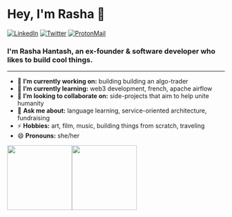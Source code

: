 <h1 align="left"> Hey, I'm Rasha 👋 </h1>
<p align="left">
   <a href="https://www.linkedin.com/in/rasha-hantash/"><img alt="LinkedIn" src="https://img.shields.io/badge/-rasha--hantash-black?style=flat-square&logo=Linkedin&logoColor=white&link=https://www.linkedin.com/in/rasha-hantash/"></a>
   <a href="https://twitter.com/rasha_hantash"><img alt="Twitter" src="https://img.shields.io/badge/-@rasha_hantash-black?style=flat-square&logo=twitter&logoColor=white&link=https://twitter.com/rasha_hantash"></a>
   <a href="mailto:rasha.hantash@pm.me"><img alt="ProtonMail" src="https://img.shields.io/badge/-rasha.hantash@pm.me-black?style=flat-square&logo=ProtonMail&logoColor=white&link=mailto:rasha.hantash@pm.me"></a>
</p>

<h3 align="left">  I'm Rasha Hantash, an ex-founder & software developer who likes to build cool things.  </h3>

---
- 🔭 **I’m currently working on:** building building an algo-trader
- 🌱 **I’m currently learning:** web3 development, french, apache airflow
- 👯 **I’m looking to collaborate on:** side-projects that aim to help unite humanity
- 💬 **Ask me about:** language learning, service-oriented architecture, fundraising
- ⚡ **Hobbies:** art, film, music, building things from scratch, traveling
- 😄 **Pronouns:** she/her


<a><img height="150px" src="https://github-readme-stats.vercel.app/api?username=rasha-hantash&show_icons=true&hide_title=true&hide_border=true&theme=radical" /><img height="150px" src="https://github-readme-stats.vercel.app/api/top-langs/?username=rasha-hantash&show_icons=true&layout=compact&langs_count=6&hide_title=true&hide_border=true&theme=radical" /></a>

<!--
**rasha-hantash/rasha-hantash** is a ✨ _special_ ✨ repository because its `README.md` (this file) appears on your GitHub profile.

Here are some ideas to get you started:

- 🔭 I’m currently working on ...
- 🌱 I’m currently learning ...
- 👯 I’m looking to collaborate on ...
- 🤔 I’m looking for help with ...
- 💬 Ask me about ...
- 📫 How to reach me: ...
- 😄 Pronouns: ...
- ⚡ Fun fact: ...
-->
